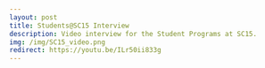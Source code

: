 ```yaml
---
layout: post
title: Students@SC15 Interview
description: Video interview for the Student Programs at SC15.
img: /img/SC15_video.png
redirect: https://youtu.be/ILr50ii833g
---
```




